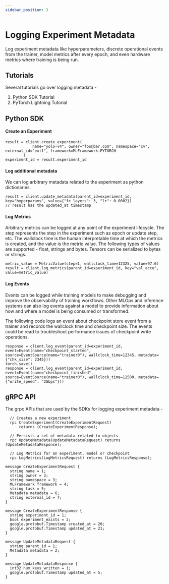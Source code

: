 ```yaml
---
sidebar_position: 3
---
```


# Logging Experiment Metadata

Log experiment metadata like hyperparameters, discrete operational events from the trainer, model metrics after every epoch, and even hardware metrics where training is being run.


## Tutorials
Several tutorials go over logging metadata -
1. Python SDK Tutorial
2. PyTorch Lightning Tutorial


## Python SDK 

#### Create an Experiment
```
result = client.create_experiment(
            name="yolo-v4", owner="foo@bar.com", namespace="cv", external_id="ext1", framework=MLFramework.PYTORCH
        )
experiment_id = result.experiment_id
```

#### Log additional metadata
We can log arbitrary metadata related to the experiment as python dictionaries.

```
result = client.update_metadata(parent_id=experiment_id, key="hyperparams", value={"fc_layers": 3, "lr": 0.0002})
// result has the updated_at timestamp
```

#### Log Metrics
Arbitrary metrics can be logged at any point of the experiment lifecycle. The step represents the step in the experiment such as epoch or update step, etc. The wallclock time is the human interpretable time at which the metrics is created, and the value is the metric value. The following types of values are supported - float, strings and bytes. Tensors can be serialized to bytes or strings.

```
metric_value = MetricValue(step=1, wallclock_time=12325, value=97.6)
result = client.log_metrics(parent_id=experiment_id, key="val_accu", value=metric_value)
```

#### Log Events
Events can be logged while training models to make debugging and improve the observability of training workflows. Other MLOps and inference systems can also log events against a model to provide information about how and where a model is being consumed or transformed.

The following code logs an event about checkpoint store event from a trainer and records the wallclock time and checkpoint size. The events could be read to troubleshoot performance issues of checkpoint write operations.
```
response = client.log_event(parent_id=experiment_id, event=Event(name="checkpoint_started", source=EventSource(name="trainer0"), wallclock_time=12345, metadata={"chk_size": 2345}))
torch.save()
response = client.log_event(parent_id=experiment_id, event=Event(name="checkpoint_finished", source=EventSource(name="trainer0"), wallclock_time=12500, metadata={"write_speed": "2Gbps"}))
```

## gRPC API
The grpc APIs that are used by the SDKs for logging experiment metadata - 

```
  // Creates a new experiment
  rpc CreateExperiment(CreateExperimentRequest)
      returns (CreateExperimentResponse);

  // Persists a set of metadata related to objects
  rpc UpdateMetadata(UpdateMetadataRequest) returns (UpdateMetadataResponse);

  // Log Metrics for an experiment, model or checkpoint
  rpc LogMetrics(LogMetricsRequest) returns (LogMetricsResponse);

message CreateExperimentRequest {
  string name = 1;
  string owner = 2;
  string namespace = 3;
  MLFramework framework = 4;
  string task = 5;
  Metadata metadata = 6;
  string external_id = 7;
}

message CreateExperimentResponse {
  string experiment_id = 1;
  bool experiment_exists = 2;
  google.protobuf.Timestamp created_at = 20;
  google.protobuf.Timestamp updated_at = 21;
}

message UpdateMetadataRequest {
  string parent_id = 1;
  Metadata metadata = 2;
}

message UpdateMetadataResponse {
  int32 num_keys_written = 1;
  google.protobuf.Timestamp updated_at = 5;
}
```

